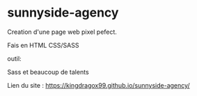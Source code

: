 # sunnyside-agency

Creation d'une page web pixel pefect.

Fais en HTML CSS/SASS

outil:

Sass et beaucoup de talents

Lien du site : https://kingdragox99.github.io/sunnyside-agency/
